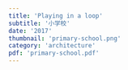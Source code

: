 ```yaml
---
title: 'Playing in a loop'
subtitle: '小学校'
date: '2017'
thumbnail: 'primary-school.png'
category: 'architecture'
pdf: 'primary-school.pdf'
---
```

